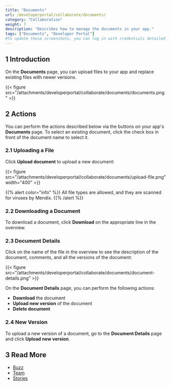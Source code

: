 ```yaml
---
title: "Documents"
url: /developerportal/collaborate/documents/
category: "Collaboration"
weight: 7
description: "Describes how to manage the documents in your app."
tags: ["Documents", "Developer Portal"]
#To update these screenshots, you can log in with credentials detailed in How to Update Screenshots Using Team Apps.
---
```


## 1 Introduction

On the **Documents** page, you can upload files to your app and replace existing files with newer versions.

{{< figure src="/attachments/developerportal/collaborate/documents/documents.png" >}}

## 2 Actions

You can perform the actions described below via the buttons on your app's **Documents** page. To select an existing document, click the check box in front of the document name to select it.

### 2.1 Uploading a File

Click **Upload document** to upload a new document:

{{< figure src="/attachments/developerportal/collaborate/documents/upload-file.png"   width="400"  >}}

{{% alert color="info" %}}
All file types are allowed, and they are scanned for viruses by Mendix.
{{% /alert %}}

### 2.2 Downloading a Document

To download a document, click **Download** on the appropriate line in the overview.

### 2.3 Document Details

Click on the name of the file in the overview to see the description of the document, comments, and all the versions of the document:

{{< figure src="/attachments/developerportal/collaborate/documents/document-details.png" >}}

On the **Document Details** page, you can perform the following actions:

* **Download** the document
* **Upload new version** of the document
* **Delete document**

### 2.4 New Version

To upload a new version of a document, go to the **Document Details** page and click **Upload new version**.

## 3 Read More

* [Buzz](/developerportal/collaborate/buzz/)
* [Team](/developerportal/collaborate/team/)
* [Stories](/developerportal/collaborate/stories/)
